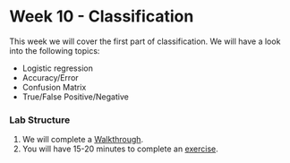 # Week 10 - Classification

This week we will cover the first part of classification. We will have a look into the following topics:
* Logistic regression
* Accuracy/Error
* Confusion Matrix
* True/False Positive/Negative

### Lab Structure
1. We will complete a [Walkthrough](walkthrough/walkthrough_09.ipynb).
2. You will have 15-20 minutes to complete an [exercise](exercises/exercise_classification.ipynb).
